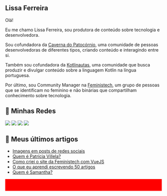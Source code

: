 ## Lissa Ferreira

Olá!

Eu me chamo Lissa Ferreira, sou produtora de conteúdo sobre tecnologia e desenvolvedora.

Sou cofundadora da [Caverna do Patocórnio](https://caverna.live/), uma comunidade de pessoas desenvolvedoras de diferentes tipos, criando conteúdo e interagindo entre si.

Também sou cofundadora da [Kotlinautas](https://linktr.ee/kotlinautas), uma comunidade que busca produzir e divulgar conteúdo sobre a linguagem Kotlin na língua portuguesa.

Por último, sou Community Manager na [Feministech](https://feministech.github.io/), um grupo de pessoas que se identificam no feminino e não binárias que compartilham conhecimento sobre tecnologia.

## 🔗 Minhas Redes

<a href="https://www.twitch.tv/lissatransborda"><img src="https://img.shields.io/badge/Twitch-9146FF?style=for-the-badge&logo=twitch&logoColor=white"></img></a>
<a href="https://twitter.com/lissatransborda"><img src="https://img.shields.io/badge/Twitter-1DA1F2?style=for-the-badge&logo=twitter&logoColor=white"></img></a>
<a href="https://dev.to/lissatransborda"><img src="https://img.shields.io/badge/dev.to-0A0A0A?style=for-the-badge&logo=dev.to&logoColor=white"></img></a>
<a href="https://www.linkedin.com/in/lissatransborda"><img src="https://img.shields.io/badge/LinkedIn-0077B5?style=for-the-badge&logo=linkedin&logoColor=white"></img></a>

## 📰 Meus últimos artigos

<!-- BLOG-POST-LIST:START -->
- [Imagens em posts de redes sociais](https://dev.to/feministech/imagens-em-posts-de-redes-sociais-32eg)
- [Quem é Patrícia Villela?](https://dev.to/feministech/quem-e-patricia-villela-2j1)
- [Como criei o site da Feministech com VueJS](https://dev.to/feministech/como-criei-o-site-da-feministech-com-vuejs-4cc1)
- [O que eu aprendi escrevendo 50 artigos](https://dev.to/feministech/o-que-eu-aprendi-escrevendo-50-artigos-3dna)
- [Quem é Samantha?](https://dev.to/feministech/quem-e-samantha-3ig0)
<!-- BLOG-POST-LIST:END -->

![barra vermelha](assets/vermelho.png)

